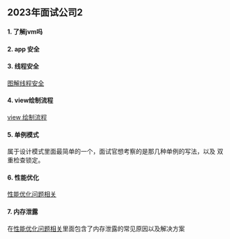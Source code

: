 ## 2023年面试公司2

#### 1. 了解jvm吗



#### 2. app 安全 

 

#### 3. 线程安全 

[图解线程安全](https://juejin.cn/post/6844903890224152584)

#### 4. view绘制流程

[view 绘制流程](https://github.com/Ityang/Architect/blob/main/Android/View%E7%9B%B8%E5%85%B3/View%E7%BB%98%E5%88%B6.md)

#### 5. 单例模式

属于设计模式里面最简单的一个，面试官想考察的是那几种单例的写法，以及 双重检查锁定。

#### 6. 性能优化

[性能优化问题相关](https://github.com/Ityang/Architect/blob/main/Android/%E6%80%A7%E8%83%BD%E4%BC%98%E5%8C%96/%E6%80%A7%E8%83%BD%E4%BC%98%E5%8C%96.md)

#### 7. 内存泄露

在[性能优化问题相关](https://github.com/Ityang/Architect/blob/main/Android/%E6%80%A7%E8%83%BD%E4%BC%98%E5%8C%96/%E6%80%A7%E8%83%BD%E4%BC%98%E5%8C%96.md)里面包含了内存泄露的常见原因以及解决方案
